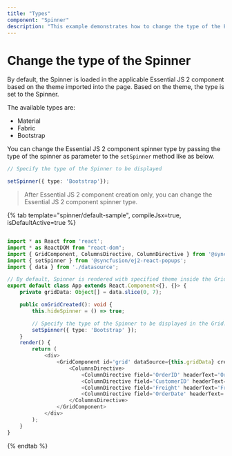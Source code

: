 ```yaml
---
title: "Types"
component: "Spinner"
description: "This example demonstrates how to change the type of the Essential JS 2 Spinner control based on theme."
---
```


# Change the type of the Spinner

By default, the Spinner is loaded in the applicable Essential JS 2 component based on the theme imported into
the page. Based on the theme, the type is set to the Spinner.

The available types are:
* Material
* Fabric
* Bootstrap

You can change the Essential JS 2 component spinner type by passing the type of the spinner as parameter to the `setSpinner` method like as below.

```typescript
// Specify the type of the Spinner to be displayed

setSpinner({ type: 'Bootstrap'});
```

> After Essential JS 2 component creation only, you can change the Essential JS 2 component spinner type.

{% tab template="spinner/default-sample",  compileJsx=true, isDefaultActive=true %}

```typescript

import * as React from 'react';
import * as ReactDOM from "react-dom";
import { GridComponent, ColumnsDirective, ColumnDirective } from '@syncfusion/ej2-react-grids';
import { setSpinner } from '@syncfusion/ej2-react-popups';
import { data } from './datasource';

// By default, Spinner is rendered with specified theme inside the Grid component.
export default class App extends React.Component<{}, {}> {
    private gridData: Object[] = data.slice(0, 7);

    public onGridCreated(): void {
        this.hideSpinner = () => true;

        // Specify the type of the Spinner to be displayed in the Grid.
        setSpinner({ type: 'Bootstrap' });
    }
    render() {
        return (
            <div>
                <GridComponent id='grid' dataSource={this.gridData} created={this.onGridCreated}>
                    <ColumnsDirective>
                        <ColumnDirective field='OrderID' headerText='Order ID' width='120' textAlign='right' type='number'></ColumnDirective>
                        <ColumnDirective field='CustomerID' headerText='Customer ID' width='140' type='string'></ColumnDirective>
                        <ColumnDirective field='Freight' headerText='Freight' width='120' format='C' textAlign='right'></ColumnDirective>
                        <ColumnDirective field='OrderDate' headerText='Order Date' width='140' format='yMd' textAlign='right'></ColumnDirective>
                    </ColumnsDirective>
                </GridComponent>
            </div>
        );
    }
}

```

{% endtab %}